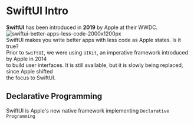 # SwiftUI Intro
**SwiftUI** has been introduced in **2019** by Apple at their WWDC.<br>
![swiftui-better-apps-less-code-2000x1200px](https://github.com/danielurra/SwiftUI-Intro/assets/51704179/e41a9ae7-d9a5-48b0-87c0-952973d8af91)<br>
SwiftUI makes you write better apps with less code as Apple states. Is it true?<br>
Prior to `SwiftUI`, we were using `UIKit`, an imperative framework introduced by Apple in 2014<br>
to build user interfaces. It is still available, but it is slowly being replaced, since Apple shifted<br>
the focus to SwiftUI.<br>
## Declarative Programming
SwiftUI is Apple's new native framework implementing `Declarative Programming`

